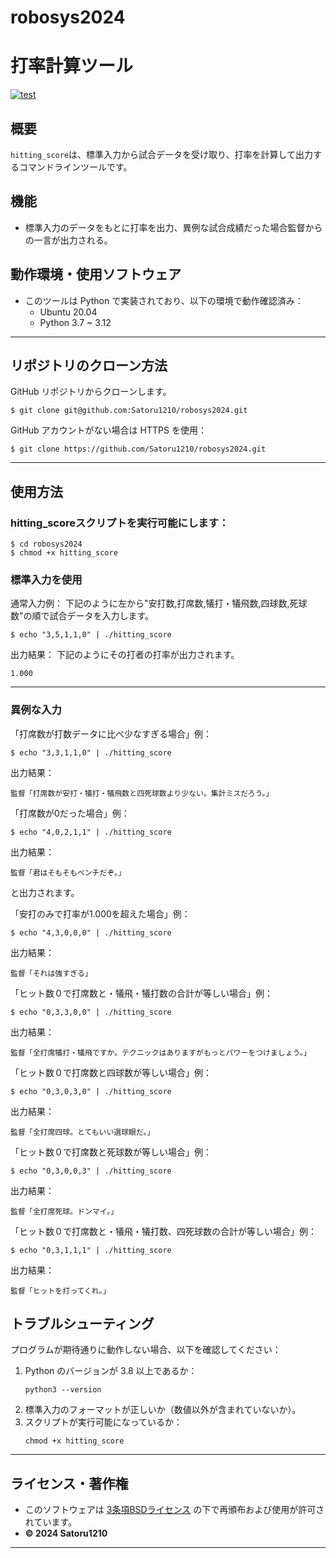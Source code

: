 # robosys2024
# 打率計算ツール
[![test](https://github.com/Satoru1210/robosys2024/actions/workflows/test.yml/badge.svg)](https://github.com/Satoru1210/robosys2024/actions/workflows/test.yml)

## 概要
`hitting_score`は、標準入力から試合データを受け取り、打率を計算して出力するコマンドラインツールです。

## 機能
- 標準入力のデータをもとに打率を出力、異例な試合成績だった場合監督からの一言が出力される。

## 動作環境・使用ソフトウェア
- このツールは Python で実装されており、以下の環境で動作確認済み：
  - Ubuntu 20.04
  - Python 3.7 ~ 3.12
---

## リポジトリのクローン方法
GitHub リポジトリからクローンします。

```
$ git clone git@github.com:Satoru1210/robosys2024.git
```

GitHub アカウントがない場合は HTTPS を使用：
```
$ git clone https://github.com/Satoru1210/robosys2024.git
```


---

## 使用方法

### hitting_scoreスクリプトを実行可能にします：
```
$ cd robosys2024
$ chmod +x hitting_score
```

### 標準入力を使用
通常入力例：
下記のように左から"安打数,打席数,犠打・犠飛数,四球数,死球数"の順で試合データを入力します。
```
$ echo "3,5,1,1,0" | ./hitting_score
```

出力結果：
下記のようにその打者の打率が出力されます。
```
1.000
```
---
### 異例な入力
「打席数が打数データに比べ少なすぎる場合」例：
```
$ echo "3,3,1,1,0" | ./hitting_score
```

出力結果：
```
監督「打席数が安打・犠打・犠飛数と四死球数より少ない。集計ミスだろう。」
```

「打席数が0だった場合」例：
```
$ echo "4,0,2,1,1" | ./hitting_score
```

出力結果：
```
監督「君はそもそもベンチだぞ。」
```
と出力されます。


「安打のみで打率が1.000を超えた場合」例：
```
$ echo "4,3,0,0,0" | ./hitting_score
```

出力結果：
```
監督「それは強すぎる」
```

「ヒット数０で打席数と・犠飛・犠打数の合計が等しい場合」例：
```
$ echo "0,3,3,0,0" | ./hitting_score
```

出力結果：
```
監督「全打席犠打・犠飛ですか。テクニックはありますがもっとパワーをつけましょう。」
```

「ヒット数０で打席数と四球数が等しい場合」例：
```
$ echo "0,3,0,3,0" | ./hitting_score
```

出力結果：
```
監督「全打席四球。とてもいい選球眼だ。」
```

「ヒット数０で打席数と死球数が等しい場合」例：
```
$ echo "0,3,0,0,3" | ./hitting_score
```

出力結果：
```
監督「全打席死球。ドンマイ。」
```                       

「ヒット数０で打席数と・犠飛・犠打数、四死球数の合計が等しい場合」例：
```
$ echo "0,3,1,1,1" | ./hitting_score
```

出力結果：
```
監督「ヒットを打ってくれ。」
```

## トラブルシューティング
プログラムが期待通りに動作しない場合、以下を確認してください：
1. Python のバージョンが 3.8 以上であるか：
   ```
   python3 --version
   ```
2. 標準入力のフォーマットが正しいか（数値以外が含まれていないか）。
3. スクリプトが実行可能になっているか：
   ```
   chmod +x hitting_score
   ```

---

## ライセンス・著作権
- このソフトウェアは [3条項BSDライセンス](https://opensource.org/licenses/BSD-3-Clause) の下で再頒布および使用が許可されています。
- **© 2024 Satoru1210**

---
